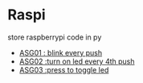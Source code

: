 # Raspi
store raspberrypi code in py

- [ASG01 : blink every push](./asg01_blink)
- [ASG02 :turn on led every 4th push](./asg02_toggle_by_count)
- [ASG03 :press to toggle led](./asg03_press_and_toggle)
